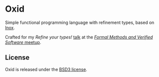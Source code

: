 # Oxid

Simple functional programming language with refinement types, based on [Inox](https://github.com/epfl-lara/inox).

Crafted for my *Refine your types!* [talk](https://github.com/romac/talks/tree/master/2018-05-31-RefineYourTypes) at the [*Formal Methods and Verified Software* meetup](https://www.meetup.com/Formal-Methods-and-Verified-software-meetup).

## License

Oxid is released under the [BSD3 license](/LICENSE).

 
